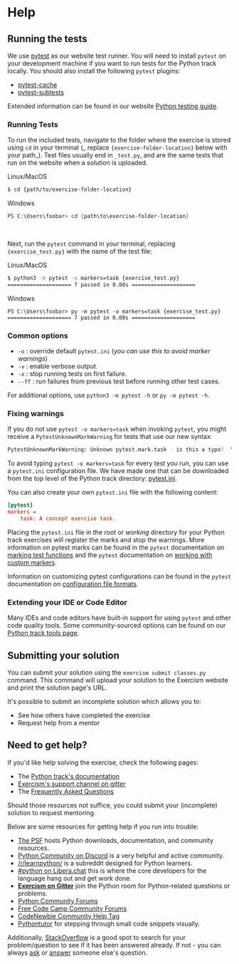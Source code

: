 # Help

## Running the tests

We use [pytest][pytest: Getting Started Guide] as our website test runner. You will need to install `pytest` on your
development machine if you want to run tests for the Python track locally. You should also install the
following `pytest` plugins:

- [pytest-cache][pytest-cache]
- [pytest-subtests][pytest-subtests]

Extended information can be found in our website [Python testing guide][Python track tests page].

### Running Tests

To run the included tests, navigate to the folder where the exercise is stored using `cd` in your terminal (_
replace `{exercise-folder-location}` below with your path_). Test files usually end in `_test.py`, and are the same
tests that run on the website when a solution is uploaded.

Linux/MacOS

```bash
$ cd {path/to/exercise-folder-location}
```

Windows

```powershell
PS C:\Users\foobar> cd {path\to\exercise-folder-location}
```

<br>

Next, run the `pytest` command in your terminal, replacing `{exercise_test.py}` with the name of the test file:

Linux/MacOS

```bash
$ python3 -m pytest -o markers=task {exercise_test.py}
==================== 7 passed in 0.08s ====================
```

Windows

```pwowershell
PS C:\Users\foobar> py -m pytest -o markers=task {exercise_test.py}
==================== 7 passed in 0.08s ====================
```

### Common options

- `-o` : override default `pytest.ini` (_you can use this to avoid marker warnings_)
- `-v` : enable verbose output.
- `-x` : stop running tests on first failure.
- `--ff` : run failures from previous test before running other test cases.

For additional options, use `python3 -m pytest -h` or `py -m pytest -h`.

### Fixing warnings

If you do not use `pytest -o markers=task` when invoking `pytest`, you might receive a `PytestUnknownMarkWarning` for
tests that use our new syntax:

```bash
PytestUnknownMarkWarning: Unknown pytest.mark.task - is this a typo?  You can register custom marks to avoid this warning - for details, see https://docs.pytest.org/en/stable/mark.html
```

To avoid typing `pytest -o markers=task` for every test you run, you can use a `pytest.ini` configuration file. We have
made one that can be downloaded from the top level of the Python track directory: [pytest.ini][pytest.ini].

You can also create your own `pytest.ini` file with the following content:

```ini
[pytest]
markers =
    task: A concept exercise task.
```

Placing the `pytest.ini` file in the _root_ or _working_ directory for your Python track exercises will register the
marks and stop the warnings. More information on pytest marks can be found in the `pytest` documentation
on [marking test functions][pytest: marking test functions with attributes] and the `pytest` documentation
on [working with custom markers][pytest: working with custom markers].

Information on customizing pytest configurations can be found in the `pytest` documentation
on [configuration file formats][pytest: configuration file formats].

### Extending your IDE or Code Editor

Many IDEs and code editors have built-in support for using `pytest` and other code quality tools. Some community-sourced
options can be found on our [Python track tools page][Python track tools page].

[Pytest: Getting Started Guide]: https://docs.pytest.org/en/latest/getting-started.html

[Python track tools page]: https://exercism.org/docs/tracks/python/tools

[Python track tests page]: https://exercism.org/docs/tracks/python/tests

[pytest-cache]:http://pythonhosted.org/pytest-cache/

[pytest-subtests]:https://github.com/pytest-dev/pytest-subtests

[pytest.ini]: https://github.com/exercism/python/blob/main/pytest.ini

[pytest: configuration file formats]: https://docs.pytest.org/en/6.2.x/customize.html#configuration-file-formats

[pytest: marking test functions with attributes]: https://docs.pytest.org/en/6.2.x/mark.html#raising-errors-on-unknown-marks

[pytest: working with custom markers]: https://docs.pytest.org/en/6.2.x/example/markers.html#working-with-custom-markers

## Submitting your solution

You can submit your solution using the `exercism submit classes.py` command. This command will upload your solution to
the Exercism website and print the solution page's URL.

It's possible to submit an incomplete solution which allows you to:

- See how others have completed the exercise
- Request help from a mentor

## Need to get help?

If you'd like help solving the exercise, check the following pages:

- The [Python track's documentation](https://exercism.org/docs/tracks/python)
- [Exercism's support channel on gitter](https://gitter.im/exercism/support)
- The [Frequently Asked Questions](https://exercism.org/docs/using/faqs)

Should those resources not suffice, you could submit your (incomplete) solution to request mentoring.

Below are some resources for getting help if you run into trouble:

- [The PSF](https://www.python.org) hosts Python downloads, documentation, and community resources.
- [Python Community on Discord](https://pythondiscord.com/) is a very helpful and active community.
- [/r/learnpython/](https://www.reddit.com/r/learnpython/) is a subreddit designed for Python learners.
- [#python on Libera.chat](https://www.python.org/community/irc/) this is where the core developers for the language
  hang out and get work done.
- [**Exercism on Gitter**](https://gitter.im/exercism/home) join the Python room for Python-related questions or
  problems.
- [Python Community Forums](https://discuss.python.org/)
- [Free Code Camp Community Forums](https://forum.freecodecamp.org/)
- [CodeNewbie Community Help Tag](https://community.codenewbie.org/t/help)
- [Pythontutor](http://pythontutor.com/) for stepping through small code snippets visually.

Additionally, [StackOverflow](http://stackoverflow.com/questions/tagged/python) is a good spot to search for your
problem/question to see if it has been answered already. If not - you can
always [ask](https://stackoverflow.com/help/how-to-ask) or [answer](https://stackoverflow.com/help/how-to-answer)
someone else's question.